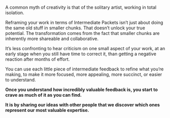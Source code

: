 
A common myth of creativity is that of the solitary artist, working in total isolation.

Reframing your work in terms of Intermediate Packets isn’t just about doing the same old stuff in smaller chunks.
That doesn’t unlock your true potential. The transformation comes from the fact that smaller chunks are inherently more shareable and collaborative.

It’s less confronting to hear criticism on one small aspect of your work, at an early stage when you still have time to correct it, than getting a negative reaction after months of effort.

You can use each little piece of intermediate feedback to refine what you’re making, to make it more focused, more appealing, more succinct, or easier to understand.

**Once you understand how incredibly valuable feedback is, you start to crave as much of it as you can find.**

**It is by sharing our ideas with other people that we discover which ones represent our most valuable expertise.**